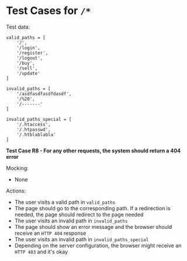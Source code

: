 # Test Cases for `/*`

Test data:

```
valid_paths = [
    '/',
    '/login',
    '/register',
    '/logout',
    '/buy',
    '/sell',
    '/update'
]

invalid_paths = [
    '/asdfasdfasdfdasdf',
    '/%20',
    '/-------'
]

invalid_paths_special = [
    '/.htaccess',
    '/.htpasswd',
    '/.htblablabla'
]

```

**Test Case R8 - For any other requests, the system should return a 404 error**

Mocking:

- None

Actions:

- The user visits a valid path in `valid_paths`
- The page should go to the corresponding path. If a redirection is needed, the page should redirect to the page needed
- The user visits an invalid path in `invalid_paths`
- The page should show an error message and the browser should receive an `HTTP 404` response
- The user visits an invalid path in `invalid_paths_special`
- Depending on the server configuration, the browser might receive an `HTTP 403` and it's okay
